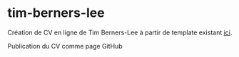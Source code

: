# tim-berners-lee

Création de CV en ligne de Tim Berners-Lee à partir de template existant [ici](https://github.com/becodeorg/CRL-Keller-1-18/blob/master/Parcours/01-Prairie/4.HTML-CSS/images/goal-css.png).

Publication du CV comme page GitHub 
